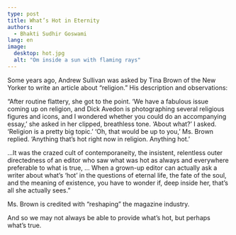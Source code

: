 ```yaml
---
type: post
title: What’s Hot in Eternity
authors: 
  - Bhakti Sudhir Goswami
lang: en
image: 
  desktop: hot.jpg
  alt: "Om inside a sun with flaming rays"
---
```


Some years ago, Andrew Sullivan was asked by Tina Brown of the New Yorker to write an article about “religion.” His description and observations:

“After routine flattery, she got to the point. ‘We have a fabulous issue coming up on religion, and Dick Avedon is photographing several religious figures and icons, and I wondered whether you could do an accompanying essay,’ she asked in her clipped, breathless tone. ‘About what?’ I asked. ‘Religion is a pretty big topic.’ ‘Oh, that would be up to you,’ Ms. Brown replied. ‘Anything that’s hot right now in religion. Anything hot.’

…It was the crazed cult of contemporaneity, the insistent, relentless outer directedness of an editor who saw what was hot as always and everywhere preferable to what is true, ... When a grown-up editor can actually ask a writer about what’s ‘hot’ in the questions of eternal life, the fate of the soul, and the meaning of existence, you have to wonder if, deep inside her, that’s all she actually sees.”

Ms. Brown is credited with “reshaping” the magazine industry.

And so we may not always be able to provide what’s hot, but perhaps what’s true.
